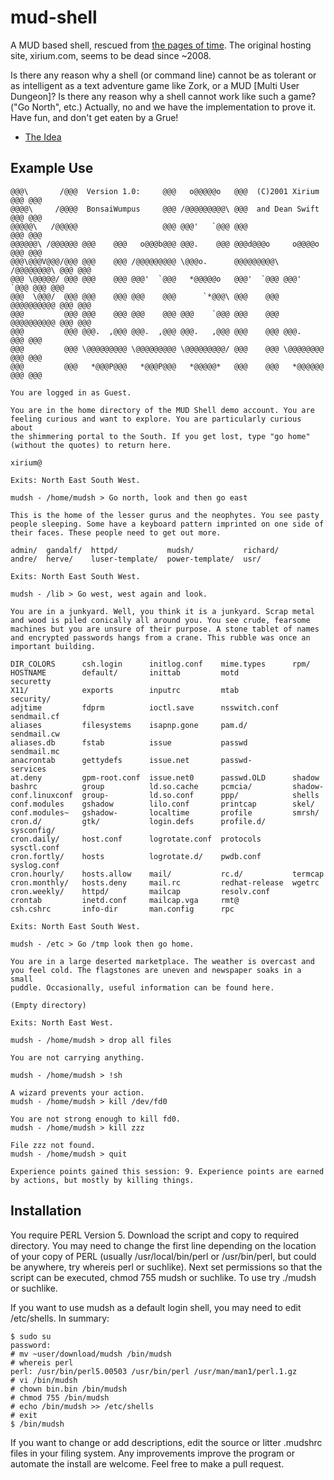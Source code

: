 # mud-shell
A MUD based shell, rescued from [the pages of time](https://web.archive.org/web/20080509092838/http://www.xirium.com/tech/mud-shell/download/mudsh). The original hosting site, xirium.com, seems to be dead since ~2008.

Is there any reason why a shell (or command line) cannot be as tolerant or as intelligent as a text adventure game like Zork, or a MUD [Multi User Dungeon]? Is there any reason why a shell cannot work like such a game? ("Go North", etc.) Actually, no and we have the implementation to prove it. Have fun, and don't get eaten by a Grue!

- [The Idea](https://web.archive.org/web/20080509122938/http://www.xirium.com/tech/mud-shell/idea/index.html)

## Example Use

    @@@\       /@@@  Version 1.0:     @@@   o@@@@@o   @@@  (C)2001 Xirium   @@@ @@@
    @@@@\     /@@@@  BonsaiWumpus     @@@ /@@@@@@@@@\ @@@  and Dean Swift   @@@ @@@
    @@@@@\   /@@@@@                   @@@ @@@'   `@@@ @@@                   @@@ @@@
    @@@@@@\ /@@@@@@ @@@    @@@   o@@@b@@@ @@@.    @@@ @@@d@@@o     o@@@@o   @@@ @@@
    @@@\@@@V@@@/@@@ @@@    @@@ /@@@@@@@@@ \@@@o.      @@@@@@@@@\ /@@@@@@@@\ @@@ @@@
    @@@ \@@@@@/ @@@ @@@    @@@ @@@'  `@@@   *@@@@@o   @@@'  `@@@ @@@'  `@@@ @@@ @@@
    @@@  \@@@/  @@@ @@@    @@@ @@@    @@@      `*@@@\ @@@    @@@ @@@@@@@@@@ @@@ @@@
    @@@         @@@ @@@    @@@ @@@    @@@ @@@    `@@@ @@@    @@@ @@@@@@@@@@ @@@ @@@
    @@@         @@@ @@@.  ,@@@ @@@.  ,@@@ @@@.   ,@@@ @@@    @@@ @@@.       @@@ @@@
    @@@         @@@ \@@@@@@@@@ \@@@@@@@@@ \@@@@@@@@@/ @@@    @@@ \@@@@@@@@  @@@ @@@
    @@@         @@@   *@@@P@@@   *@@@P@@@   *@@@@@*   @@@    @@@   *@@@@@@  @@@ @@@
    
    You are logged in as Guest.
    
    You are in the home directory of the MUD Shell demo account. You are
    feeling curious and want to explore. You are particularly curious about
    the shimmering portal to the South. If you get lost, type "go home"
    (without the quotes) to return here.
    
    xirium@
    
    Exits: North East South West.
    
    mudsh - /home/mudsh > Go north, look and then go east
    
    This is the home of the lesser gurus and the neophytes. You see pasty
    people sleeping. Some have a keyboard pattern imprinted on one side of
    their faces. These people need to get out more.
    
    admin/  gandalf/  httpd/           mudsh/           richard/
    andre/  herve/    luser-template/  power-template/  usr/
    
    Exits: North East South West.
    
    mudsh - /lib > Go west, west again and look.
    
    You are in a junkyard. Well, you think it is a junkyard. Scrap metal
    and wood is piled conically all around you. You see crude, fearsome
    machines but you are unsure of their purpose. A stone tablet of names
    and encrypted passwords hangs from a crane. This rubble was once an
    important building.
    
    DIR_COLORS      csh.login      initlog.conf    mime.types      rpm/
    HOSTNAME        default/       inittab         motd            securetty
    X11/            exports        inputrc         mtab            security/
    adjtime         fdprm          ioctl.save      nsswitch.conf   sendmail.cf
    aliases         filesystems    isapnp.gone     pam.d/          sendmail.cw
    aliases.db      fstab          issue           passwd          sendmail.mc
    anacrontab      gettydefs      issue.net       passwd-         services
    at.deny         gpm-root.conf  issue.net0      passwd.OLD      shadow
    bashrc          group          ld.so.cache     pcmcia/         shadow-
    conf.linuxconf  group-         ld.so.conf      ppp/            shells
    conf.modules    gshadow        lilo.conf       printcap        skel/
    conf.modules~   gshadow-       localtime       profile         smrsh/
    cron.d/         gtk/           login.defs      profile.d/      sysconfig/
    cron.daily/     host.conf      logrotate.conf  protocols       sysctl.conf
    cron.fortly/    hosts          logrotate.d/    pwdb.conf       syslog.conf
    cron.hourly/    hosts.allow    mail/           rc.d/           termcap
    cron.monthly/   hosts.deny     mail.rc         redhat-release  wgetrc
    cron.weekly/    httpd/         mailcap         resolv.conf
    crontab         inetd.conf     mailcap.vga     rmt@
    csh.cshrc       info-dir       man.config      rpc
    
    Exits: North East South West.
    
    mudsh - /etc > Go /tmp look then go home.
    
    You are in a large deserted marketplace. The weather is overcast and
    you feel cold. The flagstones are uneven and newspaper soaks in a small
    puddle. Occasionally, useful information can be found here.
    
    (Empty directory)
    
    Exits: North East West.
    
    mudsh - /home/mudsh > drop all files
    
    You are not carrying anything.
    
    mudsh - /home/mudsh > !sh
    
    A wizard prevents your action.
    mudsh - /home/mudsh > kill /dev/fd0
    
    You are not strong enough to kill fd0.
    mudsh - /home/mudsh > kill zzz
    
    File zzz not found.
    mudsh - /home/mudsh > quit
    
    Experience points gained this session: 9. Experience points are earned
    by actions, but mostly by killing things.

## Installation

You require PERL Version 5. Download the script and copy to required directory. You may need to change the first line depending on the location of your copy of PERL (usually /usr/local/bin/perl or /usr/bin/perl, but could be anywhere, try whereis perl or suchlike). Next set permissions so that the script can be executed, chmod 755 mudsh or suchlike. To use try ./mudsh or suchlike.

If you want to use mudsh as a default login shell, you may need to edit /etc/shells. In summary:

    $ sudo su
    password:
    # mv ~user/download/mudsh /bin/mudsh
    # whereis perl
    perl: /usr/bin/perl5.00503 /usr/bin/perl /usr/man/man1/perl.1.gz
    # vi /bin/mudsh
    # chown bin.bin /bin/mudsh
    # chmod 755 /bin/mudsh
    # echo /bin/mudsh >> /etc/shells
    # exit
    $ /bin/mudsh

If you want to change or add descriptions, edit the source or litter .mudshrc files in your filing system. Any improvements improve the program or automate the install are welcome. Feel free to make a pull request.
